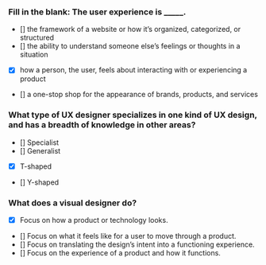
### Fill in the blank: The user experience is _____.


- [] the framework of a website or how it’s organized, categorized, or structured
- [] the ability to understand someone else’s feelings or thoughts in a situation
- [X] how a person, the user, feels about interacting with or experiencing a product
- [] a one-stop shop for the appearance of brands, products, and services

###  What type of UX designer specializes in one kind of UX design, and has a breadth of knowledge in other areas?


- [] Specialist
- [] Generalist
- [X] T-shaped
- [] Y-shaped


### What does a visual designer do?


- [X] Focus on how a product or technology looks.
- [] Focus on what it feels like for a user to move through a product.
- [] Focus on translating the design’s intent into a functioning experience. 
- [] Focus on the experience of a product and how it functions.
